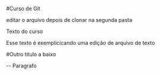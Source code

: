#Curso de Git

editar o arquivo depois de clonar na segunda pasta

Texto do curso


Esse texto é exemplicicando uma edição de arquivo de texto

#Outro titulo a baixo

-- 
Paragrafo
